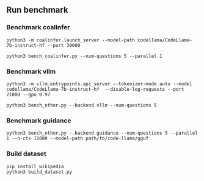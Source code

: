 ## Run benchmark

### Benchmark coalinfer
```
python3 -m coalinfer.launch_server --model-path codellama/CodeLlama-7b-instruct-hf --port 30000
```

```
python3 bench_coalinfer.py --num-questions 5 --parallel 1
```


### Benchmark vllm
```
python3 -m vllm.entrypoints.api_server --tokenizer-mode auto --model codellama/CodeLlama-7b-instruct-hf  --disable-log-requests --port 21000 --gpu 0.97
```

```
python3 bench_other.py --backend vllm --num-questions 5
```


### Benchmark guidance
```
python3 bench_other.py --backend guidance --num-questions 5 --parallel 1 --n-ctx 11000 --model-path path/to/code-llama/gguf
```


### Build dataset
```
pip install wikipedia
python3 build_dataset.py
```
